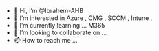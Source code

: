 - 👋 Hi, I’m @Ibrahem-AHB
- 👀 I’m interested in Azure , CMG , SCCM , Intune ,
- 🌱 I’m currently learning ... M365
- 💞️ I’m looking to collaborate on ...
- 📫 How to reach me ...

<!---
Ibrahem-AHB/Ibrahem-AHB is a ✨ special ✨ repository because its `README.md` (this file) appears on your GitHub profile.
You can click the Preview link to take a look at your changes.
--->
